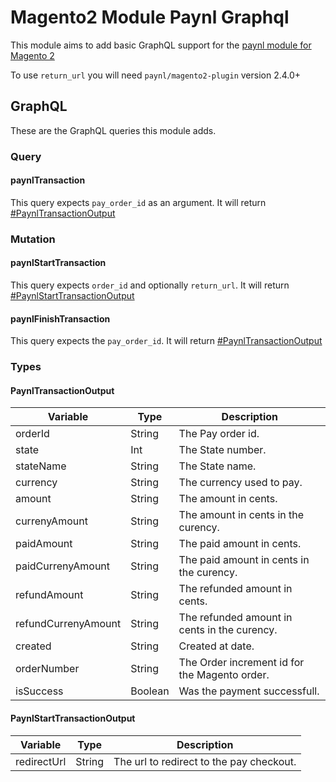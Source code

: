 # Magento2 Module Paynl Graphql

This module aims to add basic GraphQL support for the [paynl module for Magento 2](https://github.com/paynl/magento2-plugin)

To use `return_url` you will need `paynl/magento2-plugin` version 2.4.0+

## GraphQL

These are the GraphQL queries this module adds.

### Query

#### paynlTransaction

This query expects `pay_order_id` as an argument. It will return [#PaynlTransactionOutput](#paynltransactionoutput)

### Mutation

#### paynlStartTransaction

This query expects `order_id` and optionally `return_url`. It will return [#PaynlStartTransactionOutput](#paynlstarttransactionoutput)

#### paynlFinishTransaction

This query expects the `pay_order_id`. It will return [#PaynlTransactionOutput](#paynltransactionoutput)

### Types

#### PaynlTransactionOutput

| Variable            | Type    | Description                                   |
| ------------------- | ------- | --------------------------------------------- |
| orderId             | String  | The Pay order id.                             |
| state               | Int     | The State number.                             |
| stateName           | String  | The State name.                               |
| currency            | String  | The currency used to pay.                     |
| amount              | String  | The amount in cents.                          |
| currenyAmount       | String  | The amount in cents in the curency.           |
| paidAmount          | String  | The paid amount in cents.                     |
| paidCurrenyAmount   | String  | The paid amount in cents in the curency.      |
| refundAmount        | String  | The refunded amount in cents.                 |
| refundCurrenyAmount | String  | The refunded amount in cents in the curency.  |
| created             | String  | Created at date.                              |
| orderNumber         | String  | The Order increment id for the Magento order. |
| isSuccess           | Boolean | Was the payment successfull.                  |

#### PaynlStartTransactionOutput

| Variable    | Type   | Description                              |
| ----------- | ------ | ---------------------------------------- |
| redirectUrl | String | The url to redirect to the pay checkout. |
